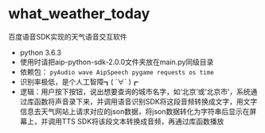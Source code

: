 # what_weather_today
百度语音SDK实现的天气语音交互软件

- python 3.6.3
- 使用时请把aip-python-sdk-2.0.0文件夹放在main.py同级目录
- 依赖包： `pyAudio wave AipSpeech pygame requests os time`
- 识别率极低，是个人工智障┓( ´∀` )┏
- 逻辑：用户按下按钮，说出想要查询的城市名字，如‘北京’或‘北京市’，系统通过库函数将声音录下来，并调用语音识别SDK将这段音频转换成文字，用文字信息去天气网站上请求对应的json数据，将json数据转化为字符串后显示在屏幕上，并调用TTS  SDK将该段文本转换成音频，再通过库函数播放

